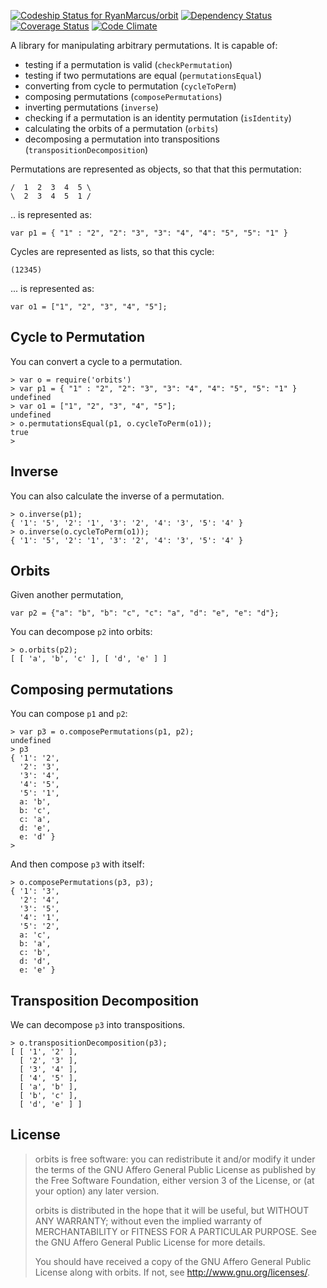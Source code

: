 [ ![Codeship Status for RyanMarcus/orbit](https://www.codeship.io/projects/3362ac80-36b8-0134-1a84-2a48b0c8a9e8/status)](https://www.codeship.io/projects/165595) [![Dependency Status](https://david-dm.org/ryanmarcus/orbits.svg)](https://david-dm.org/ryanmarcus/orbits) [![Coverage Status](https://coveralls.io/repos/github/RyanMarcus/orbits/badge.svg?branch=master)](https://coveralls.io/github/RyanMarcus/orbits?branch=master) [![Code Climate](https://codeclimate.com/github/RyanMarcus/orbits/badges/gpa.svg)](https://codeclimate.com/github/RyanMarcus/orbits)

A library for manipulating arbitrary permutations. It is capable of:

  * testing if a permutation is valid (`checkPermutation`)
  * testing if two permutations are equal (`permutationsEqual`)
  * converting from cycle to permutation (`cycleToPerm`)
  * composing permutations (`composePermutations`)
  * inverting permutations (`inverse`)
  * checking if a permutation is an identity permutation (`isIdentity`)
  * calculating the orbits of a permutation (`orbits`)
  * decomposing a permutation into transpositions (`transpositionDecomposition`)


Permutations are represented as objects, so that that this permutation:

    /  1  2  3  4  5 \
    \  2  3  4  5  1 /

.. is represented as:

    var p1 = { "1" : "2", "2": "3", "3": "4", "4": "5", "5": "1" }

Cycles are represented as lists, so that this cycle:

    (12345)

... is represented as:

	var o1 = ["1", "2", "3", "4", "5"];

## Cycle to Permutation
You can convert a cycle to a permutation.

    > var o = require('orbits')
    > var p1 = { "1" : "2", "2": "3", "3": "4", "4": "5", "5": "1" }
    undefined
    > var o1 = ["1", "2", "3", "4", "5"];
    undefined
    > o.permutationsEqual(p1, o.cycleToPerm(o1));
    true
    >

## Inverse

You can also calculate the inverse of a permutation.

    > o.inverse(p1);
    { '1': '5', '2': '1', '3': '2', '4': '3', '5': '4' }
    > o.inverse(o.cycleToPerm(o1));
    { '1': '5', '2': '1', '3': '2', '4': '3', '5': '4' }


## Orbits
Given another permutation,

    var p2 = {"a": "b", "b": "c", "c": "a", "d": "e", "e": "d"};

You can decompose `p2` into orbits:

    > o.orbits(p2);
    [ [ 'a', 'b', 'c' ], [ 'd', 'e' ] ]

## Composing permutations

You can compose `p1` and `p2`:

    > var p3 = o.composePermutations(p1, p2);
    undefined
    > p3
    { '1': '2',
      '2': '3',
      '3': '4',
      '4': '5',
      '5': '1',
      a: 'b',
      b: 'c',
      c: 'a',
      d: 'e',
      e: 'd' }
    >

And then compose `p3` with itself:

    > o.composePermutations(p3, p3);
    { '1': '3',
      '2': '4',
      '3': '5',
      '4': '1',
      '5': '2',
      a: 'c',
      b: 'a',
      c: 'b',
      d: 'd',
      e: 'e' }

## Transposition Decomposition

We can decompose `p3` into transpositions.

    > o.transpositionDecomposition(p3);
    [ [ '1', '2' ],
      [ '2', '3' ],
      [ '3', '4' ],
      [ '4', '5' ],
      [ 'a', 'b' ],
      [ 'b', 'c' ],
      [ 'd', 'e' ] ]


## License
> orbits  is free software: you can redistribute it and/or modify
> it under the terms of the GNU Affero General Public License as published by
> the Free Software Foundation, either version 3 of the License, or
> (at your option) any later version.
> 
> orbits is distributed in the hope that it will be useful,
> but WITHOUT ANY WARRANTY; without even the implied warranty of
> MERCHANTABILITY or FITNESS FOR A PARTICULAR PURPOSE.  See the
> GNU Affero General Public License for more details.
> 
> You should have received a copy of the GNU Affero General Public License
> along with orbits.  If not, see <http://www.gnu.org/licenses/>.
